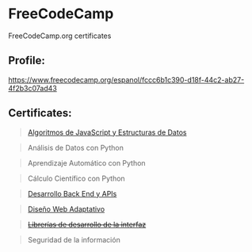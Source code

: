 # FreeCodeCamp
FreeCodeCamp.org certificates

## Profile:
https://www.freecodecamp.org/espanol/fccc6b1c390-d18f-44c2-ab27-4f2b3c07ad43


## Certificates:
>[Algoritmos de JavaScript y Estructuras de Datos](https://www.freecodecamp.org/espanol/certification/fccc6b1c390-d18f-44c2-ab27-4f2b3c07ad43/javascript-algorithms-and-data-structures)

>Análisis de Datos con Python

>Aprendizaje Automático con Python

>Cálculo Científico con Python

>[Desarrollo Back End y APIs](https://www.freecodecamp.org/espanol/certification/fccc6b1c390-d18f-44c2-ab27-4f2b3c07ad43/back-end-development-and-apis)

>[Diseño Web Adaptativo](https://www.freecodecamp.org/espanol/certification/fccc6b1c390-d18f-44c2-ab27-4f2b3c07ad43/responsive-web-design)

>[~~Librerías de desarrollo de la interfaz~~](https://www.freecodecamp.org/espanol/certification/fccc6b1c390-d18f-44c2-ab27-4f2b3c07ad43/front-end-development-libraries)

>Seguridad de la información
